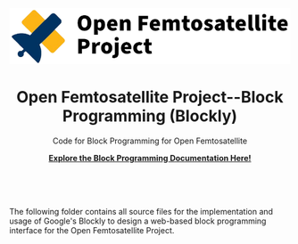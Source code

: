 <p align="center">
    <img src="../docs/assets/logo.png" />
    <h1 align="center">Open Femtosatellite Project--Block Programming (Blockly)</h1>
    <p align="center">Code for Block Programming for Open Femtosatellite</p>
    <p align="center"><strong><a href="https://femtosat.marvinlin.space/src/block-programming.html">Explore the Block Programming Documentation Here!</a></strong></p>
    <br><br><br>
</p>

The following folder contains all source files for the implementation and usage of Google's Blockly to design a web-based block programming interface for the Open Femtosatellite Project.

